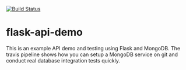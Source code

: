 [![Build Status](https://travis-ci.com/tm-sol/flask-api-demo.svg?branch=master)](https://travis-ci.com/tm-sol/flask-api-demo)

# flask-api-demo
This is an example API demo and testing using Flask and MongoDB.  The travis pipeline shows how you can setup a MongoDB service on git and conduct real database integration tests quickly.
